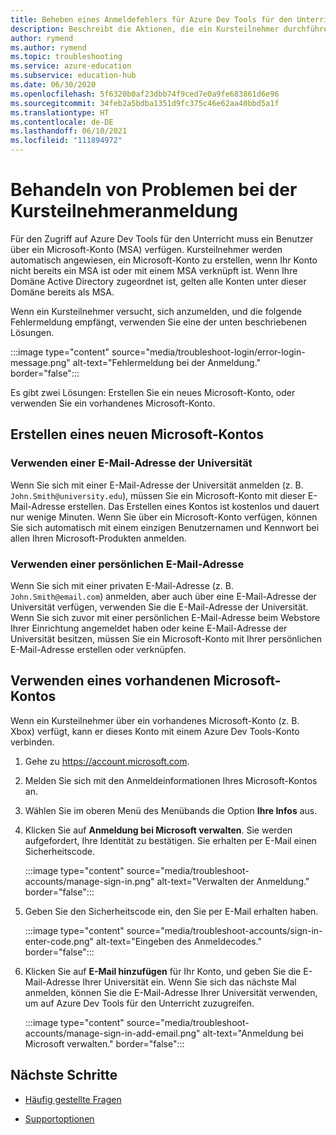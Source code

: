 ```yaml
---
title: Beheben eines Anmeldefehlers für Azure Dev Tools für den Unterricht
description: Beschreibt die Aktionen, die ein Kursteilnehmer durchführen sollte, wenn er eine Fehlermeldung erhält, wenn er sich bei Azure Dev Tools für den Unterricht anmeldet.
author: rymend
ms.author: rymend
ms.topic: troubleshooting
ms.service: azure-education
ms.subservice: education-hub
ms.date: 06/30/2020
ms.openlocfilehash: 5f6320b0af23dbb74f9ced7e0a9fe683861d6e96
ms.sourcegitcommit: 34feb2a5bdba1351d9fc375c46e62aa40bbd5a1f
ms.translationtype: HT
ms.contentlocale: de-DE
ms.lasthandoff: 06/10/2021
ms.locfileid: "111894972"
---
```

# <a name="troubleshooting-student-login-issues"></a>Behandeln von Problemen bei der Kursteilnehmeranmeldung
Für den Zugriff auf Azure Dev Tools für den Unterricht muss ein Benutzer über ein Microsoft-Konto (MSA) verfügen. Kursteilnehmer werden automatisch angewiesen, ein Microsoft-Konto zu erstellen, wenn Ihr Konto nicht bereits ein MSA ist oder mit einem MSA verknüpft ist. Wenn Ihre Domäne Active Directory zugeordnet ist, gelten alle Konten unter dieser Domäne bereits als MSA.

Wenn ein Kursteilnehmer versucht, sich anzumelden, und die folgende Fehlermeldung empfängt, verwenden Sie eine der unten beschriebenen Lösungen.

:::image type="content" source="media/troubleshoot-login/error-login-message.png" alt-text="Fehlermeldung bei der Anmeldung." border="false":::

Es gibt zwei Lösungen: Erstellen Sie ein neues Microsoft-Konto, oder verwenden Sie ein vorhandenes Microsoft-Konto.

## <a name="create-a-new-microsoft-account"></a>Erstellen eines neuen Microsoft-Kontos
### <a name="use-a-university-email-address"></a>Verwenden einer E-Mail-Adresse der Universität
Wenn Sie sich mit einer E-Mail-Adresse der Universität anmelden (z. B. `John.Smith@university.edu`), müssen Sie ein Microsoft-Konto mit dieser E-Mail-Adresse erstellen. Das Erstellen eines Kontos ist kostenlos und dauert nur wenige Minuten. Wenn Sie über ein Microsoft-Konto verfügen, können Sie sich automatisch mit einem einzigen Benutzernamen und Kennwort bei allen Ihren Microsoft-Produkten anmelden.

### <a name="use-a-personal-email-address"></a>Verwenden einer persönlichen E-Mail-Adresse
Wenn Sie sich mit einer privaten E-Mail-Adresse (z. B. `John.Smith@email.com`) anmelden, aber auch über eine E-Mail-Adresse der Universität verfügen, verwenden Sie die E-Mail-Adresse der Universität. Wenn Sie sich zuvor mit einer persönlichen E-Mail-Adresse beim Webstore Ihrer Einrichtung angemeldet haben oder keine E-Mail-Adresse der Universität besitzen, müssen Sie ein Microsoft-Konto mit Ihrer persönlichen E-Mail-Adresse erstellen oder verknüpfen.

## <a name="use-an-existing-microsoft-account"></a>Verwenden eines vorhandenen Microsoft-Kontos
Wenn ein Kursteilnehmer über ein vorhandenes Microsoft-Konto (z. B. Xbox) verfügt, kann er dieses Konto mit einem Azure Dev Tools-Konto verbinden.

1. Gehe zu https://account.microsoft.com.
1. Melden Sie sich mit den Anmeldeinformationen Ihres Microsoft-Kontos an.
1. Wählen Sie im oberen Menü des Menübands die Option **Ihre Infos** aus.

1. Klicken Sie auf **Anmeldung bei Microsoft verwalten**. Sie werden aufgefordert, Ihre Identität zu bestätigen. Sie erhalten per E-Mail einen Sicherheitscode.

    :::image type="content" source="media/troubleshoot-accounts/manage-sign-in.png" alt-text="Verwalten der Anmeldung." border="false":::

1. Geben Sie den Sicherheitscode ein, den Sie per E-Mail erhalten haben.

    :::image type="content" source="media/troubleshoot-accounts/sign-in-enter-code.png" alt-text="Eingeben des Anmeldecodes." border="false":::

1. Klicken Sie auf **E-Mail hinzufügen** für Ihr Konto, und geben Sie die E-Mail-Adresse Ihrer Universität ein.
Wenn Sie sich das nächste Mal anmelden, können Sie die E-Mail-Adresse Ihrer Universität verwenden, um auf Azure Dev Tools für den Unterricht zuzugreifen.

    :::image type="content" source="media/troubleshoot-accounts/manage-sign-in-add-email.png" alt-text="Anmeldung bei Microsoft verwalten." border="false":::

## <a name="next-steps"></a>Nächste Schritte
- [Häufig gestellte Fragen](program-faq.yml)

- [Supportoptionen](program-support.md)
